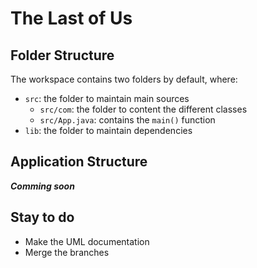 # The Last of Us

## Folder Structure

The workspace contains two folders by default, where:

- `src`: the folder to maintain main sources
  - `src/com`: the folder to content the different classes
  - `src/App.java`: contains the `main()` function
- `lib`: the folder to maintain dependencies

## Application Structure

***Comming soon***

## Stay to do

 - Make the UML documentation
 - Merge the branches